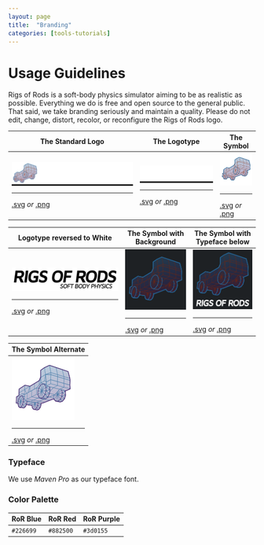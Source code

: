 ```yaml
---
layout: page
title:  "Branding"
categories: [tools-tutorials]
---
```


# Usage Guidelines

Rigs of Rods is a soft-body physics simulator aiming to be as realistic as possible. Everything we do is free and open source to the general public. That said, we take branding seriously and maintain a quality. Please do not edit, change, distort, recolor, or reconfigure the Rigs of Rods logo.

| The Standard Logo | The Logotype | The Symbol |
|-------|--------|---------|
| <div style="background-color: #000;">![1](/images/branding/RoR_Logo.png)</div> <hr> [.svg](/images/branding/RoR_Logo.svg) *or* [.png](/images/branding/RoR_Logo.png) | <div style="background-color: #000;">![2](/images/branding/RoR_Logo_Text.png)</div> <hr> [.svg](/images/branding/RoR_Logo_Text.svg) *or* [.png](/images/branding/RoR_Logo_Text.png) | ![3](/images/branding/RoR_Logo_TT.png) <hr> [.svg](/images/branding/RoR_Logo_TT.svg) *or* [.png](/images/branding/RoR_Logo_TT.png) |

| Logotype reversed to White | The Symbol with Background | The Symbol with Typeface below |
|-------|--------|---------|
| ![4](/images/branding/RoR_Logo_Text_Dark.png) <hr> [.svg](/images/branding/RoR_Logo_Text_Dark.svg) *or* [.png](/images/branding/RoR_Logo_Text_Dark.png) | ![5](/images/branding/RoR_Logo_discord_icon.png) <hr> [.svg](/images/branding/RoR_Logo_discord_icon.svg) *or* [.png](/images/branding/RoR_Logo_discord_icon.png) | ![6](/images/branding/RoR_Logo_github.png) <hr> [.svg](/images/branding/RoR_Logo_github.svg) *or* [.png](/images/branding/RoR_Logo_github.png) |

| The Symbol Alternate |
|-------|
| ![7](/images/branding/RoR_Logo_TT_Dark2.png) <hr> [.svg](/images/branding/RoR_Logo_TT_Dark2.svg) *or* [.png](/images/branding/RoR_Logo_TT_Dark2.png) |

### Typeface

We use *Maven Pro* as our typeface font.

### Color Palette

| RoR Blue | RoR Red | RoR Purple |
|-------|--------|---------|
|`#226699`|`#882500`|`#3d0155`|